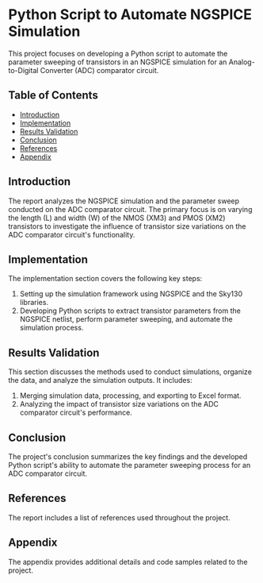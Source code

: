 # Python Script to Automate NGSPICE Simulation

This project focuses on developing a Python script to automate the parameter sweeping of transistors in an NGSPICE simulation for an Analog-to-Digital Converter (ADC) comparator circuit.

## Table of Contents
- [Introduction](#introduction)
- [Implementation](#implementation)
- [Results Validation](#results-validation)
- [Conclusion](#conclusion)
- [References](#references)
- [Appendix](#appendix)

## Introduction
The report analyzes the NGSPICE simulation and the parameter sweep conducted on the ADC comparator circuit. The primary focus is on varying the length (L) and width (W) of the NMOS (XM3) and PMOS (XM2) transistors to investigate the influence of transistor size variations on the ADC comparator circuit's functionality.

## Implementation
The implementation section covers the following key steps:
1. Setting up the simulation framework using NGSPICE and the Sky130 libraries.
2. Developing Python scripts to extract transistor parameters from the NGSPICE netlist, perform parameter sweeping, and automate the simulation process.

## Results Validation
This section discusses the methods used to conduct simulations, organize the data, and analyze the simulation outputs. It includes:
1. Merging simulation data, processing, and exporting to Excel format.
2. Analyzing the impact of transistor size variations on the ADC comparator circuit's performance.

## Conclusion
The project's conclusion summarizes the key findings and the developed Python script's ability to automate the parameter sweeping process for an ADC comparator circuit.

## References
The report includes a list of references used throughout the project.

## Appendix
The appendix provides additional details and code samples related to the project.
